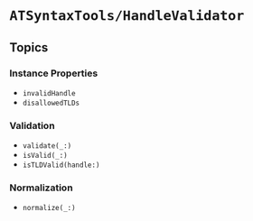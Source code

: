 # ``ATSyntaxTools/HandleValidator``

## Topics

### Instance Properties

- ``invalidHandle``
- ``disallowedTLDs``

### Validation

- ``validate(_:)``
- ``isValid(_:)``
- ``isTLDValid(handle:)``

### Normalization

- ``normalize(_:)``
